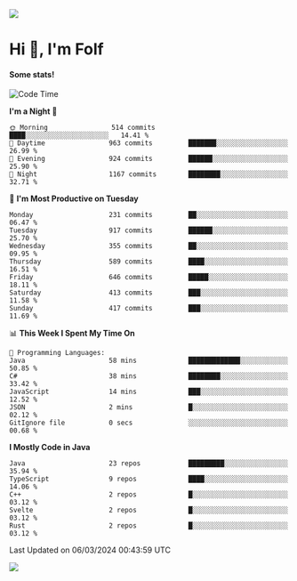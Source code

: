 <img src="https://komarev.com/ghpvc/?username=itsfolf"/>
<h1>Hi 👋, I'm Folf</h1>


#### Some stats!
<!--START_SECTION:waka-->
![Code Time](http://img.shields.io/badge/Code%20Time-2%2C146%20hrs%2010%20mins-blue)

**I'm a Night 🦉** 

```text
🌞 Morning                514 commits         ████░░░░░░░░░░░░░░░░░░░░░   14.41 % 
🌆 Daytime                963 commits         ███████░░░░░░░░░░░░░░░░░░   26.99 % 
🌃 Evening                924 commits         ██████░░░░░░░░░░░░░░░░░░░   25.90 % 
🌙 Night                  1167 commits        ████████░░░░░░░░░░░░░░░░░   32.71 % 
```
📅 **I'm Most Productive on Tuesday** 

```text
Monday                   231 commits         ██░░░░░░░░░░░░░░░░░░░░░░░   06.47 % 
Tuesday                  917 commits         ██████░░░░░░░░░░░░░░░░░░░   25.70 % 
Wednesday                355 commits         ██░░░░░░░░░░░░░░░░░░░░░░░   09.95 % 
Thursday                 589 commits         ████░░░░░░░░░░░░░░░░░░░░░   16.51 % 
Friday                   646 commits         █████░░░░░░░░░░░░░░░░░░░░   18.11 % 
Saturday                 413 commits         ███░░░░░░░░░░░░░░░░░░░░░░   11.58 % 
Sunday                   417 commits         ███░░░░░░░░░░░░░░░░░░░░░░   11.69 % 
```


📊 **This Week I Spent My Time On** 

```text
💬 Programming Languages: 
Java                     58 mins             █████████████░░░░░░░░░░░░   50.85 % 
C#                       38 mins             ████████░░░░░░░░░░░░░░░░░   33.42 % 
JavaScript               14 mins             ███░░░░░░░░░░░░░░░░░░░░░░   12.52 % 
JSON                     2 mins              █░░░░░░░░░░░░░░░░░░░░░░░░   02.12 % 
GitIgnore file           0 secs              ░░░░░░░░░░░░░░░░░░░░░░░░░   00.68 % 
```

**I Mostly Code in Java** 

```text
Java                     23 repos            █████████░░░░░░░░░░░░░░░░   35.94 % 
TypeScript               9 repos             ████░░░░░░░░░░░░░░░░░░░░░   14.06 % 
C++                      2 repos             █░░░░░░░░░░░░░░░░░░░░░░░░   03.12 % 
Svelte                   2 repos             █░░░░░░░░░░░░░░░░░░░░░░░░   03.12 % 
Rust                     2 repos             █░░░░░░░░░░░░░░░░░░░░░░░░   03.12 % 
```




 Last Updated on 06/03/2024 00:43:59 UTC
<!--END_SECTION:waka-->
<a src="https://discord.com/users/1090088995976925305"><img src="https://lanyard-profile-readme.vercel.app/api/1090088995976925305"/></a></td> 
